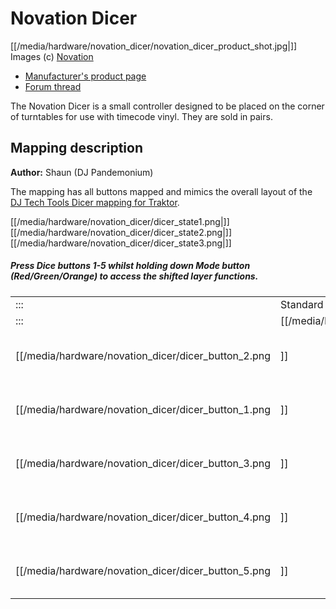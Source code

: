 # Novation Dicer

[[/media/hardware/novation_dicer/novation_dicer_product_shot.jpg|]] Images (c)
[Novation](http://www.novationmusic.com/)

  - [Manufacturer's product
    page](http://www.novationmusic.com/global/products/digital_dj/dicer/)
  - [Forum thread](http://mixxx.org/forums/viewtopic.php?f=7&t=3583)

The Novation Dicer is a small controller designed to be placed on the
corner of turntables for use with timecode vinyl. They are sold in
pairs.

## Mapping description

**Author:** Shaun (DJ Pandemonium)

The mapping has all buttons mapped and mimics the overall layout of the
[DJ Tech Tools Dicer mapping for
Traktor](http://www.djtechtools.com/2010/11/11/novation-dicer-mapping-for-traktor-scratch/).

[[/media/hardware/novation_dicer/dicer_state1.png|]][[/media/hardware/novation_dicer/dicer_state2.png|]][[/media/hardware/novation_dicer/dicer_state3.png|]]

##### Press Dice buttons 1-5 whilst holding down Mode button (Red/Green/Orange) to access the shifted layer functions.

|                                                  |                                       |                                         |                                          |     |                                                  |                                       |                                         |                                          |
| ------------------------------------------------ | ------------------------------------- | --------------------------------------- | ---------------------------------------- | --- | ------------------------------------------------ | ------------------------------------- | --------------------------------------- | ---------------------------------------- |
| :::                                              | Standard layer                        |                                         |                                          | ::: |                                                  | Shift layer                           |                                         |                                          |
| :::                                              | [[/media/hardware/novation_dicer/red.png|]] | [[/media/hardware/novation_dicer/green.png|]] | [[/media/hardware/novation_dicer/orange.png|]] | ::: | :::                                              | [[/media/hardware/novation_dicer/red.png|]] | [[/media/hardware/novation_dicer/green.png|]] | [[/media/hardware/novation_dicer/orange.png|]] |
| [[/media/hardware/novation_dicer/dicer_button_2.png|]] | Set/Play Hotcue 1                     | Loop Roll 1/16 beat                     | Auto Loop 1 Beat                         | ::: | [[/media/hardware/novation_dicer/dicer_button_2.png|]] | Delete Hotcue 1                       | Forward then Resume                     | Next Playlist                            |
| [[/media/hardware/novation_dicer/dicer_button_1.png|]] | Set/Play Hotcue 2                     | Loop Roll 1/8 beat                      | Auto Loop 2 Beat                         | ::: | [[/media/hardware/novation_dicer/dicer_button_1.png|]] | Delete Hotcue 2                       | Cue                                     | Next Track                               |
| [[/media/hardware/novation_dicer/dicer_button_3.png|]] | Set/Play Hotcue 3                     | Loop Roll 1/4 beat                      | Auto Loop 4 Beat                         | ::: | [[/media/hardware/novation_dicer/dicer_button_3.png|]] | Delete Hotcue 3                       | Toggle Flanger                          | Load Track                               |
| [[/media/hardware/novation_dicer/dicer_button_4.png|]] | Set/Play Hotcue 4                     | Loop Roll 1/2 beat                      | Auto Loop 8 Beat                         | ::: | [[/media/hardware/novation_dicer/dicer_button_4.png|]] | Delete Hotcue 4                       | Transform                               | Previous Track                           |
| [[/media/hardware/novation_dicer/dicer_button_5.png|]] | Set/Play Hotcue 5                     | Loop Roll 1 beat                        | Auto Loop 16 Beat                        | ::: | [[/media/hardware/novation_dicer/dicer_button_5.png|]] | Delete Hotcue 5                       | Rewind then Resume                      | Previous Playlist                        |
